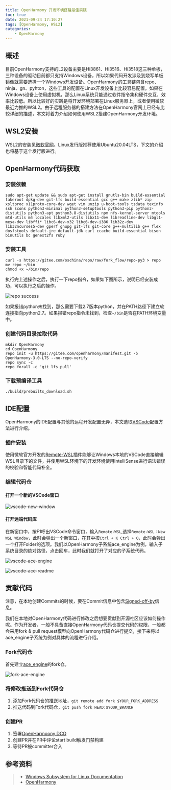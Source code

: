 ```yaml
---
title: OpenHarmony 开发环境搭建最佳实践
toc: true
date: 2021-09-24 17:10:27
tags: [OpenHarmony, WSL2]
categories:
    - OpenHarmony
---
```


## 概述

目前OpenHarmony支持的L2设备主要是Hi3861、Hi3516、Hi3518这三种单板，三种设备的驱动目前都只支持Windows设备，所以如果代码开发涉及到烧写单板镜像就需要选择一个Windows开发设备。OpenHarmony的工具链包含repo、ninja、gn、pyhton，这些工具的配置在Linux开发设备上比较容易配置。如果在Windows设备上使用虚拟机，那么Linux系统只能通过软件指令集和硬件交互，效率比较低。所以比较好的实践是将开发环境部署在Linux服务器上，或者使用微软最近力推的WSL2。由于远程服务器的搭建方法在OpenHarmony官网上已经有比较详细的描述，本文将着力介绍如何使用WSL2搭建OpenHarmony开发环境。

<!-- more -->

## WSL2安装

WSL2的安装见[微软官网](https://docs.microsoft.com/zh-cn/windows/wsl/install)。Linux发行版推荐使用Ubuntu20.04LTS，下文的介绍也将基于这个发行版进行。

## OpenHarmony代码获取

### 安装依赖

```shell
sudo apt-get update && sudo apt-get install gnutls-bin build-essential fakeroot dpkg-dev git-lfs build-essential gcc g++ make zlib* zip xsltproc x11proto-core-dev wget vim unzip u-boot-tools tzdata texinfo ssh scons python3-minimal python3-setuptools python3-pip python3-distutils python3-apt python3.8-distutils npm nfs-kernel-server mtools mtd-utils m4 locales libxml2-utils libx11-dev libreadline-dev libgl1-mesa-dev libffi* libc6-dev-x32 libc6-dev-i386 lib32z-dev lib32ncurses5-dev gperf gnupg git-lfs git-core g++-multilib g++ flex dosfstools default-jre default-jdk curl ccache build-essential bison binutils bc genext2fs ruby
```

### 安装工具

```shell
curl -s https://gitee.com/oschina/repo/raw/fork_flow/repo-py3 > repo
mv repo ~/bin
chmod +x ~/bin/repo
```

执行完上述操作之后，执行一下repo指令，如果如下图所示，说明已经安装成功，可以执行之后的操作。

![repo success](./OpenHarmony-开发环境搭建最佳实践/repo-success.png)

如果报错python未找到，那么需要下载2.7版本python，并在PATH路径下建立软连接指向python2.7。如果报错repo指令未找到，检查`~/bin`是否在PATH环境变量中。

### 创建代码目录拉取代码

```shell
mkdir OpenHarmony
cd OpenHarmony
repo init -u https://gitee.com/openharmony/manifest.git -b OpenHarmony-3.0-LTS --no-repo-verify
repo sync -c
repo forall -c 'git lfs pull'
```

### 下载预编译工具

```shell
./build/prebuilts_download.sh
```

## IDE配置

OpenHarmony的IDE配置与其他的远程开发配置无异，本文选取[VSCode](https://code.visualstudio.com/)配置方法进行介绍。

### 插件安装

使用微软官方开发的[Remote-WSL](https://marketplace.visualstudio.com/items?itemName=ms-vscode-remote.remote-wsl)插件能够让Windows本地的VSCode直接编辑WSL目录下的文件，并使用WSL环境下的开发环境使用IntelliSense进行语法错误的校验和智能代码补全。

### 编辑代码仓

#### 打开一个新的VSCode窗口

![vscode-new-window](./OpenHarmony-开发环境搭建最佳实践/vscode-new-window.png)

#### 打开远端代码库

在新窗口中，按F1呼出VSCode命令窗口，输入`Remote-WSL`,选择`Remote-WSL：New WSL Window`，此时会弹出一个新窗口，在其中按`Ctrl + K Ctrl + O`，此时会弹出一个打开Folder的选项。我们以OpenHarmony子系统ace_engine为例，输入子系统目录的绝对路径，点击回车，此时我们就打开了对应的子系统代码。

![vscode-ace-engine](./OpenHarmony-开发环境搭建最佳实践/vscode-ace-engine.png)

![vscode-ace-readme](./OpenHarmony-开发环境搭建最佳实践/vscode-ace-readme.png)


## 贡献代码

注意，在本地创建Commits的时候，要在Commit信息中包含[Signed-off-by](https://gitee.com/openharmony/docs/blob/master/zh-cn/contribute/FAQ.md)信息。

我们在本地对OpenHarmony代码进行修改之后想要贡献到开源社区应该如何操作呢。作为开发者，一般不具备直接OpenHarmony代码仓提交代码的权限，一般都会采用fork & pull request模型向OpenHarmony代码仓进行提交，接下来将以ace_engine子系统为例对具体的流程进行介绍。

### Fork代码仓

首先建立[ace_engine](https://gitee.com/openharmony/ace_ace_engine)的fork仓。

![fork-ace-engine](./OpenHarmony-开发环境搭建最佳实践/fork-ace-engine.png)

### 将修改推送到Fork代码仓

1. 添加Fork代码仓的推送地址，`git remote add fork $YOUR_FORK_ADDRESS`
2. 推送代码到Fork代码仓，`git push fork HEAD:$YOUR_BRANCH`

### 创建PR

1. 签署[OpenHarmoony DCO](https://dco.openharmony.io/sign/Z2l0ZWUlMkZvcGVuX2hhcm1vbnk=)
2. 创建PR并在PR中评论start build触发门禁构建
3. 等待PR被committer合入

## 参考资料
> - [Windows Subsystem for Linux Documentation](https://docs.microsoft.com/en-us/windows/wsl/)
> - [OpenHarmony](https://www.openharmony.cn/)
